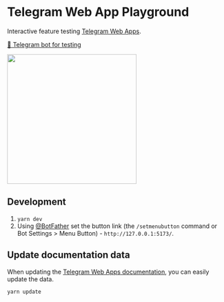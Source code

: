 # Telegram Web App Playground

Interactive feature testing [Telegram Web Apps](https://core.telegram.org/bots/webapps).

[🤖 Telegram bot for testing](https://t.me/web_app_playground_bot)

<img src="./docs/demo.gif" width="300" />

## Development

1. `yarn dev`
2. Using [@BotFather](https://t.me/botfather) set the button link (the `/setmenubutton` command or Bot Settings > Menu Button) - `http://127.0.0.1:5173/`.

## Update documentation data

When updating the [Telegram Web Apps documentation](https://core.telegram.org/bots/webapps), you can easily update the data.

```sh
yarn update
```
